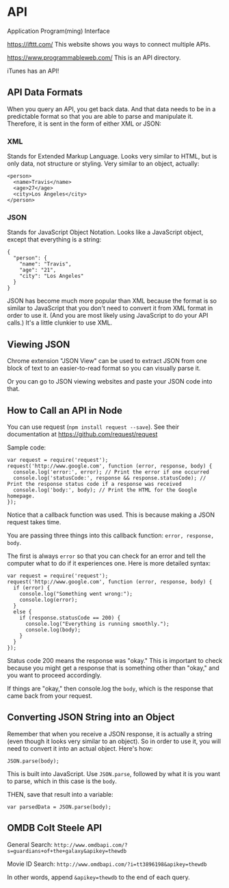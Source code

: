 # API

Application Program(ming) Interface

https://ifttt.com/
This website shows you ways to connect multiple APIs.

https://www.programmableweb.com/
This is an API directory.

iTunes has an API!

## API Data Formats

When you query an API, you get back data. And that data needs to be in a predictable format so that you are able to parse and manipulate it. Therefore, it is sent in the form of either XML or JSON:

### XML

Stands for Extended Markup Language. Looks very similar to HTML, but is only data, not structure or styling. Very similar to an object, actually:

```
<person>
  <name>Travis</name>
  <age>27</age>
  <city>Los Angeles</city>
</person>
```

### JSON

Stands for JavaScript Object Notation. Looks like a JavaScript object, except that everything is a string:

```
{
  "person": {
    "name": "Travis",
    "age": "21",
    "city": "Los Angeles"
  }
}
```

JSON has become much more popular than XML because the format is so similar to JavaScript that you don't need to convert it from XML format in order to use it. (And you are most likely using JavaScript to do your API calls.) It's a little clunkier to use XML.

## Viewing JSON

Chrome extension "JSON View" can be used to extract JSON from one block of text to an easier-to-read format so you can visually parse it.

Or you can go to JSON viewing websites and paste your JSON code into that.

## How to Call an API in Node

You can use request (`npm install request --save`). See their documentation at https://github.com/request/request

Sample code:


```
var request = require('request');
request('http://www.google.com', function (error, response, body) {
  console.log('error:', error); // Print the error if one occurred
  console.log('statusCode:', response && response.statusCode); // Print the response status code if a response was received
  console.log('body:', body); // Print the HTML for the Google homepage.
});
```

Notice that a callback function was used. This is because making a JSON request takes time.

You are passing three things into this callback function: `error, response, body`.

The first is always `error` so that you can check for an error and tell the computer what to do if it experiences one. Here is more detailed syntax:

```
var request = require('request');
request('http://www.google.com', function (error, response, body) {
  if (error) {
    console.log("Something went wrong:");
    console.log(error);
  }
  else {
    if (response.statusCode == 200) {
      console.log("Everything is running smoothly.");
      console.log(body);
    }
  }
});
```

Status code 200 means the response was "okay." This is important to check because you might get a response that is something other than "okay," and you want to proceed accordingly.

If things are "okay," then console.log the `body`, which is the response that came back from your request.

## Converting JSON String into an Object

Remember that when you receive a JSON response, it is actually a string (even though it looks very similar to an object). So in order to use it, you will need to convert it into an actual object. Here's how:

`JSON.parse(body);`

This is built into JavaScript. Use `JSON.parse`, followed by what it is you want to parse, which in this case is the `body`.

THEN, save that result into a variable:

`var parsedData = JSON.parse(body);`

## OMDB Colt Steele API

General Search: `http://www.omdbapi.com/?s=guardians+of+the+galaxy&apikey=thewdb`

Movie ID Search: `http://www.omdbapi.com/?i=tt3896198&apikey=thewdb`

In other words, append `&apikey=thewdb` to the end of each query.